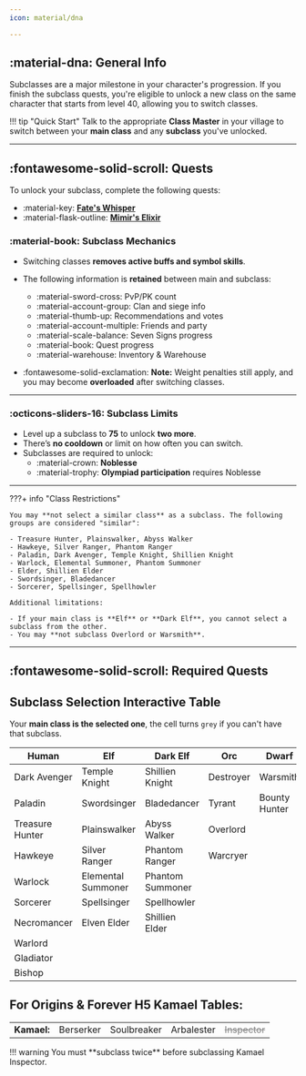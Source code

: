 ```yaml
---
icon: material/dna

---
```

<style>

table td.off {
    color: grey;
    text-decoration: line-through;
}

table td {
    cursor: pointer;
}


table td.selected {
    font-size: large;
    font-weight: bold;
}

</style>

## :material-dna: General Info


Subclasses are a major milestone in your character's progression. If you finish the subclass quests,
you're eligible to unlock a new class on the same character that starts from level 40, 
allowing you to switch classes.

!!! tip "Quick Start"
    Talk to the appropriate **Class Master** in your village to switch between your **main class** and any **subclass** you've unlocked.

---

## :fontawesome-solid-scroll: Quests
To unlock your subclass, complete the following quests:

- :material-key: [**Fate's Whisper**](https://lineage2wiki.com/c4/quest/234/fates-whisper/)
- :material-flask-outline: [**Mimir's Elixir**](https://lineage2wiki.com/c4/quest/235/mimirs-elixir/)

### :material-book: Subclass Mechanics

- Switching classes **removes active buffs and symbol skills**.
- The following information is **retained** between main and subclass:

    - :material-sword-cross: PvP/PK count
    - :material-account-group: Clan and siege info
    - :material-thumb-up: Recommendations and votes
    - :material-account-multiple: Friends and party
    - :material-scale-balance: Seven Signs progress
    - :material-book: Quest progress
    - :material-warehouse: Inventory & Warehouse

- :fontawesome-solid-exclamation: **Note:** Weight penalties still apply, and you may become **overloaded** after switching classes.

---

### :octicons-sliders-16: Subclass Limits

- Level up a subclass to **75** to unlock **two more**.
- There’s **no cooldown** or limit on how often you can switch.
- Subclasses are required to unlock:
    - :material-crown: **Noblesse**
    - :material-trophy: **Olympiad participation** requires Noblesse

---

???+ info "Class Restrictions"

    You may **not select a similar class** as a subclass. The following groups are considered "similar":

    - Treasure Hunter, Plainswalker, Abyss Walker  
    - Hawkeye, Silver Ranger, Phantom Ranger  
    - Paladin, Dark Avenger, Temple Knight, Shillien Knight  
    - Warlock, Elemental Summoner, Phantom Summoner  
    - Elder, Shillien Elder  
    - Swordsinger, Bladedancer  
    - Sorcerer, Spellsinger, Spellhowler  

    Additional limitations:

    - If your main class is **Elf** or **Dark Elf**, you cannot select a subclass from the other.
    - You may **not subclass Overlord or Warsmith**.

---

## :fontawesome-solid-scroll: Required Quests



## Subclass Selection Interactive Table

Your **main class is the selected one**, the cell turns `grey` if you can't have that subclass.

| Human           | Elf                | Dark Elf         | Orc       | Dwarf         |
|-----------------|--------------------|------------------|-----------|---------------|
| Dark Avenger    | Temple Knight      | Shillien Knight  | Destroyer | Warsmith      |
| Paladin         | Swordsinger        | Bladedancer      | Tyrant    | Bounty Hunter |
| Treasure Hunter | Plainswalker       | Abyss Walker     | Overlord  |               |
| Hawkeye         | Silver Ranger      | Phantom Ranger   | Warcryer  |               |
| Warlock         | Elemental Summoner | Phantom Summoner |           |               |
| Sorcerer        | Spellsinger        | Spellhowler      |           |               |
| Necromancer     | Elven Elder        | Shillien Elder   |           |               |
| Warlord         |                    |                  |           |               |
| Gladiator       |                    |                  |           |               |
| Bishop          |                    |                  |           |               |

## For Origins & Forever H5 Kamael Tables:

<table>
    <tbody>
    <tr>
        <td style="font-weight: bold; border-right: .05rem solid var(--md-typeset-table-color);">Kamael:</td>
        <td>Berserker</td>
        <td>Soulbreaker</td>
        <td>Arbalester</td>
        <td class="off" style="cursor: not-allowed;">Inspector</td>
    </tr>
    </tbody>
</table>
!!! warning
    You must **subclass twice** before subclassing Kamael Inspector.


    
<script>
if (!sessionStorage.getItem('subclassPageLoaded')) {
    sessionStorage.setItem('subclassPageLoaded', 'true');
    setTimeout(() => {
        window.location.reload();
    }, 100);
} else {
    sessionStorage.removeItem('subclassPageLoaded');
}

document.addEventListener('DOMContentLoaded', function() {
    const cells = document.querySelectorAll("table td");
    const excluded = ["Inspector", "Kamael:"];

cells.forEach(cell => {
    cell.addEventListener("click", () => {
        const cellValue = cell.textContent.trim();
        if (excluded.includes(cellValue)) return;

        const offTargets = getOffTargets(cellValue);
    
        cells.forEach(c => {
            const value = c.textContent.trim();
            c.classList.remove("selected");

            if (offTargets.includes(value)) {
                c.classList.add("off");
            } else {
                c.classList.remove("off");
            }
            if (value === cellValue) {
                c.classList.add("selected");
            }
        });
    });
});

  function getOffTargets(cellValue) {
    const map = {
        "Dark Avenger": ["Temple Knight", "Shillien Knight", "Paladin", "Warsmith", "Overlord", "Berserker", "Soulbreaker", "Arbalester", "Inspector"],

        "Paladin": ["Dark Avenger", "Shillien Knight", "Temple Knight", "Warsmith", "Overlord", "Berserker", "Soulbreaker", "Arbalester", "Inspector"],
      
        "Temple Knight": ["Dark Avenger", "Shillien Knight", "Warsmith", "Paladin", "Bladedancer", "Abyss Walker", "Overlord", "Phantom Ranger", 
        "Phantom Summoner", "Spellhowler", "Shillien Elder", "Berserker", "Soulbreaker", "Arbalester", "Inspector"],

        "Shillien Knight": ["Dark Avenger", "Temple Knight", "Warsmith", "Paladin", "Swordsinger", "Overlord", "Plainswalker", "Silver Ranger", "Elemental Summoner", "Spellsinger", "Elven Elder", "Berserker", "Soulbreaker", "Arbalester", "Inspector"],

        "Destroyer": ["Warsmith", "Overlord", "Berserker", "Soulbreaker", "Arbalester", "Inspector"],

        "Warsmith": ["Overlord", "Berserker", "Soulbreaker", "Arbalester", "Inspector"],

        "Swordsinger": ["Shillien Knight", "Bladedancer", "Abyss Walker", "Phantom Ranger", "Phantom Summoner", "Spellhowler", "Shillien Elder", "Overlord", "Warsmith", "Berserker", "Soulbreaker", "Arbalester", "Inspector"],

        "Bladedancer": ["Temple Knight", "Swordsinger", "Plainswalker", "Silver Ranger", "Elemental Summoner", "Spellsinger", "Elven Elder",  "Warsmith", "Overlord", "Berserker", "Soulbreaker", "Arbalester", "Inspector"],
        
        "Tyrant": ["Warsmith", "Overlord", "Berserker", "Soulbreaker", "Arbalester", "Inspector"],

        "Bounty Hunter": ["Warsmith", "Overlord", "Berserker", "Soulbreaker", "Arbalester", "Inspector"],

        "Treasure Hunter": ["Plainswalker", "Abyss Walker", "Warsmith", "Overlord", "Berserker", "Soulbreaker", "Arbalester", "Inspector"],

        "Plainswalker": ["Treasure Hunter", "Shillien Knight", "Bladedancer", "Abyss Walker", "Phantom Ranger", "Phantom Summoner", "Spellhowler", "Shillien Elder", "Warsmith", "Overlord", "Berserker", "Soulbreaker", "Arbalester", "Inspector"],

        "Abyss Walker": ["Temple Knight", "Swordsinger", "Plainswalker", "Silver Ranger", "Elemental Summoner", "Spellsinger", "Elven Elder", "Treasure Hunter", "Warsmith", "Overlord", "Berserker", "Soulbreaker", "Arbalester", "Inspector"],

        "Overlord": ["Warsmith", "Berserker", "Soulbreaker", "Arbalester", "Inspector"],

        "Hawkeye": ["Silver Ranger", "Phantom Ranger", "Warsmith", "Overlord", "Berserker", "Soulbreaker", "Arbalester", "Inspector"],
        
        "Silver Ranger": ["Hawkeye", "Shillien Knight", "Bladedancer", "Abyss Walker", "Phantom Ranger", "Phantom Summoner", "Spellhowler", "Shillien Elder", "Overlord", "Warsmith", "Berserker", "Soulbreaker", "Arbalester", "Inspector"],

        "Phantom Ranger": ["Hawkeye", "Temple Knight", "Swordsinger", "Plainswalker", "Silver Ranger", "Elemental Summoner", "Spellsinger", "Elven Elder", "Warsmith", "Overlord", "Berserker", "Soulbreaker", "Arbalester", "Inspector"],

        "Warcryer": ["Overlord", "Warsmith", "Berserker", "Soulbreaker", "Arbalester", "Inspector"],

        "Warlock": ["Elemental Summoner", "Phantom Summoner", "Warsmith", "Overlord", "Berserker", "Soulbreaker", "Arbalester", "Inspector"],

        "Elemental Summoner": ["Warlock", "Shillien Knight", "Bladedancer", "Abyss Walker", "Phantom Ranger", "Phantom Summoner", "Spellhowler", "Shillien Elder", "Overlord", "Warsmith", "Berserker", "Soulbreaker", "Arbalester", "Inspector"],

        "Phantom Summoner": ["Warlock", "Temple Knight", "Swordsinger", "Plainswalker", "Silver Ranger", "Elemental Summoner", "Spellsinger", "Elven Elder", "Warsmith", "Overlord", "Berserker", "Soulbreaker", "Arbalester", "Inspector"],

        "Sorcerer": ["Spellsinger", "Spellhowler", "Warsmith", "Overlord", "Berserker", "Soulbreaker", "Arbalester", "Inspector"],

        "Spellsinger": ["Sorcerer", "Shillien Knight", "Bladedancer", "Abyss Walker", "Phantom Ranger", "Phantom Summoner", "Spellhowler", "Shillien Elder", "Overlord", "Warsmith", "Berserker", "Soulbreaker", "Arbalester", "Inspector"],

        "Spellhowler": ["Sorcerer", "Temple Knight", "Swordsinger", "Plainswalker", "Silver Ranger", "Elemental Summoner", "Spellsinger", "Elven Elder", "Warsmith", "Overlord", "Berserker", "Soulbreaker", "Arbalester", "Inspector"],

        "Necromancer": ["Overlord", "Warsmith", "Berserker", "Soulbreaker", "Arbalester", "Inspector"],

        "Elven Elder": ["Shillien Knight", "Bladedancer", "Abyss Walker", "Phantom Ranger", "Phantom Summoner", "Spellhowler", "Shillien Elder", "Overlord", "Warsmith", "Berserker", "Soulbreaker", "Arbalester", "Inspector"],

        "Shillien Elder": ["Temple Knight", "Swordsinger", "Plainswalker", "Silver Ranger", "Elemental Summoner", "Spellsinger", "Elven Elder", "Warsmith", "Overlord", "Berserker", "Soulbreaker", "Arbalester", "Inspector"],

        "Warlord": ["Warsmith", "Overlord", "Berserker", "Soulbreaker", "Arbalester", "Inspector"],

        "Gladiator": ["Warsmith", "Overlord", "Berserker", "Soulbreaker", "Arbalester", "Inspector"],

        "Bishop": ["Warsmith", "Overlord", "Berserker", "Soulbreaker", "Arbalester", "Inspector"],

        "Prophet": ["Warsmith", "Overlord", "Berserker", "Soulbreaker", "Arbalester", "Inspector"],

        "Berserker": ["Inspector", "Dark Avenger", "Temple Knight", "Shillien Knight", "Destroyer", "Warsmith", "Paladin", "Swordsinger", "Bladedancer", "Tyrant", "Bounty Hunter", "Treasure Hunter", "Plainswalker", "Abyss Walker",  "Overlord", "Hawkeye", "Silver Ranger", "Phantom Ranger", "Warcryer", "Warlock", "Elemental Summoner", "Phantom Summoner", "Sorcerer", "Spellsinger", "Spellhowler", "Necromancer", "Elven Elder", "Shillien Elder", "Warlord", "Gladiator", "Bishop", "Prophet"],

        "Soulbreaker": ["Inspector", "Dark Avenger", "Temple Knight", "Shillien Knight", "Destroyer", "Warsmith", "Paladin", "Swordsinger", "Bladedancer", "Tyrant", "Bounty Hunter", "Treasure Hunter", "Plainswalker", "Abyss Walker",  "Overlord", "Hawkeye", "Silver Ranger", "Phantom Ranger", "Warcryer", "Warlock", "Elemental Summoner", "Phantom Summoner", "Sorcerer", "Spellsinger", "Spellhowler", "Necromancer", "Elven Elder", "Shillien Elder", "Warlord", "Gladiator", "Bishop", "Prophet"],

        "Arbalester": ["Inspector", "Dark Avenger", "Temple Knight", "Shillien Knight", "Destroyer", "Warsmith", "Paladin", "Swordsinger", "Bladedancer", "Tyrant", "Bounty Hunter", "Treasure Hunter", "Plainswalker", "Abyss Walker",  "Overlord", "Hawkeye", "Silver Ranger", "Phantom Ranger", "Warcryer", "Warlock", "Elemental Summoner", "Phantom Summoner", "Sorcerer", "Spellsinger", "Spellhowler", "Necromancer", "Elven Elder", "Shillien Elder", "Warlord", "Gladiator", "Bishop", "Prophet"],

    };
    return map[cellValue] || [];
  }
});


</script>


